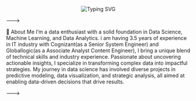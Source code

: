 <p align="center">
  <img src="https://readme-typing-svg.demolab.com?font=Fira+Code&size=24&pause=1000&color=335eff&width=435&lines=Hi,+I+am+Pankaj Kumar Yadav;Welcome+to+my+GitHub Profile!" alt="Typing SVG" />
</p>
--->

👋 About Me
I’m a data enthusiast with a solid foundation in Data Science, Machine Learning, and Data Analytics. i am having 3.5 years of experience in IT industry with Cognizant(as a Senior System Engineer) and Globallogic(as a Associate Analyst Content Engineer), I bring a unique blend of technical skills and industry experience. Passionate about uncovering actionable insights, I specialize in transforming complex data into impactful strategies. My journey in data science has involved diverse projects in predictive modeling, data visualization, and strategic analysis, all aimed at enabling data-driven decisions that drive results.



--->
